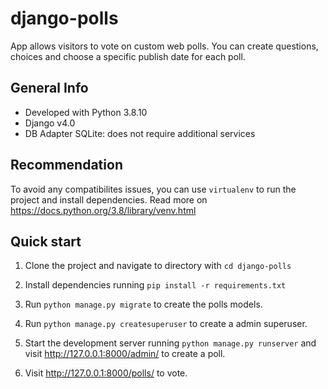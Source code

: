 # django-polls

App allows visitors to vote on custom web polls. You can create questions, choices and choose a specific publish date for each poll.


## General Info
* Developed with Python 3.8.10
* Django v4.0
* DB Adapter SQLite: does not require additional services

## Recommendation
To avoid any compatibilites issues, you can use ```virtualenv``` to run the project and install dependencies. Read more on https://docs.python.org/3.8/library/venv.html

## Quick start

1. Clone the project and navigate to directory with ```cd django-polls```

2. Install dependencies running ```pip install -r requirements.txt```

3. Run ```python manage.py migrate``` to create the polls models.

4. Run ```python manage.py createsuperuser``` to create a admin superuser.

5. Start the development server running ```python manage.py runserver``` and visit http://127.0.0.1:8000/admin/ to create a poll.

6. Visit http://127.0.0.1:8000/polls/ to vote.
